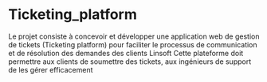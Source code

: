 # Ticketing_platform
Le projet consiste à concevoir et développer une application web de gestion de tickets (Ticketing platform) pour faciliter le processus de communication et de résolution des demandes des clients Linsoft Cette plateforme doit permettre aux clients de soumettre des tickets, aux ingénieurs de support de les gérer efficacement
